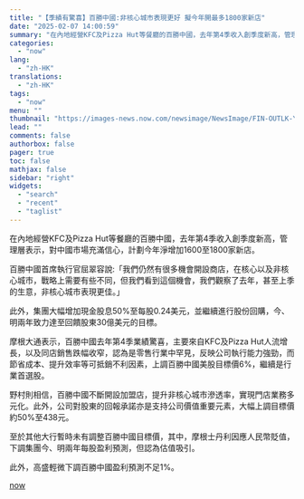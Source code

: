 ```yaml
---
title: "【季績有驚喜】百勝中國:非核心城市表現更好 擬今年開最多1800家新店"
date: "2025-02-07 14:00:59"
summary: "在內地經營KFC及Pizza Hut等餐廳的百勝中國，去年第4季收入創季度新高，管理層表示，對中國市..."
categories:
  - "now"
lang:
  - "zh-HK"
translations:
  - "zh-HK"
tags:
  - "now"
menu: ""
thumbnail: "https://images-news.now.com/newsimage/NewsImage/FIN-OUTLK-YUM-SOT-250207-1310.jpg"
lead: ""
comments: false
authorbox: false
pager: true
toc: false
mathjax: false
sidebar: "right"
widgets:
  - "search"
  - "recent"
  - "taglist"
---
```


在內地經營KFC及Pizza Hut等餐廳的百勝中國，去年第4季收入創季度新高，管理層表示，對中國市場充滿信心，計劃今年淨增加1600至1800家新店。

百勝中國首席執行官屈翠容說:「我們仍然有很多機會開設商店，在核心以及非核心城市，戰略上需要有些不同，但我們看到這個機會，我們觀察了去年，甚至上季的生意，非核心城市表現更佳。」

此外，集團大幅增加現金股息50%至每股0.24美元，並繼續進行股份回購，今、明兩年致力達至回饋股東30億美元的目標。

摩根大通表示，百勝中國去年第4季業績驚喜，主要來自KFC及Pizza Hut人流增長，以及同店銷售跌幅收窄，認為是零售行業中罕見，反映公司執行能力強勁，而節省成本、提升效率等可抵銷不利因素，上調百勝中國美股目標價6%，繼續是行業首選股。

野村則相信，百勝中國不斷開設加盟店，提升非核心城市滲透率，實現門店業務多元化。此外，公司對股東的回報承諾亦是支持公司價值重要元素，大幅上調目標價約50%至438元。

至於其他大行暫時未有調整百勝中國目標價，其中，摩根士丹利因應人民幣貶值，下調集團今、明兩年每股盈利預測，但認為估值吸引。

此外，高盛輕微下調百勝中國盈利預測不足1%。

[now](https://news.now.com/home/technology/player?newsId=592752)
